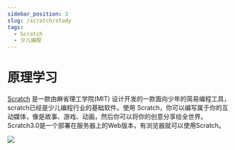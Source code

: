 ```yaml
---
sidebar_position: 3
slug: /scratch/study
tags:
  - Scratch
  - 少儿编程
---
```


# 原理学习

[Scratch](https://scratch.mit.edu/) 是一款由麻省理工学院(MIT) 设计开发的一款面向少年的简易编程工具，scratch已经是少儿编程行业的基础软件。使用 Scratch，你可以编写属于你的互动媒体，像是故事、游戏、动画，然后你可以将你的创意分享给全世界。Scratch3.0是一个部署在服务器上的Web版本，有浏览器就可以使用Scratch。

![](https://libs.websoft9.com/Websoft9/DocsPicture/zh/scratch/scratch-gui-websoft9.png)